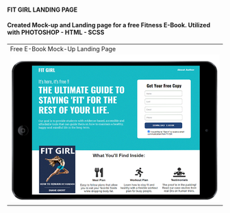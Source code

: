 #### FIT GIRL LANDING PAGE
#### Created Mock-up and Landing page for a free Fitness E-Book. Utilized with PHOTOSHOP - HTML - SCSS
<table>
  <tr>
    <td>Free E-Book Mock-Up Landing Page</td>
  <tr>
    <td>
    <img src="img/mockup-blue.png" width=500 >
    </td>

  </tr>
 </table>



